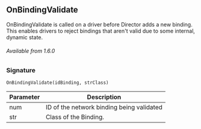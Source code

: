 ## OnBindingValidate

OnBindingValidate is called on a driver before Director adds a new binding. This enables drivers to reject bindings that aren't valid due to some internal, dynamic state.

###### Available from 1.6.0


### Signature

`OnBindingValidate(idBinding, strClass) `


| Parameter | Description |
| --- | --- |
| num | ID of the network binding being validated |
| str  |  Class of the Binding. |
